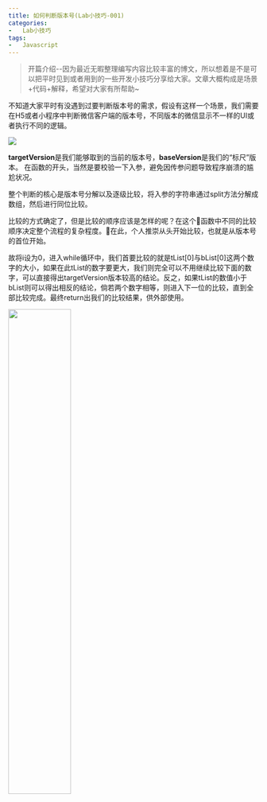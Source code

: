 ```yaml
---
title: 如何判断版本号(Lab小技巧-001)
categories:
-   Lab小技巧
tags:
-   Javascript
---
```


>   开篇介绍--因为最近无暇整理编写内容比较丰富的博文，所以想着是不是可以把平时见到或者用到的一些开发小技巧分享给大家。文章大概构成是场景+代码+解释，希望对大家有所帮助~

不知道大家平时有没遇到过要判断版本号的需求，假设有这样一个场景，我们需要在H5或者小程序中判断微信客户端的版本号，不同版本的微信显示不一样的UI或者执行不同的逻辑。

<img src="https://blog-1252307419.cos.ap-beijing.myqcloud.com/cool/cool--001.png?q-sign-algorithm=sha1&q-ak=AKIDdFh1DFpsRyLXYinXO6d0DGuNfnlYfwa4&q-sign-time=1543159513;1543160413&q-key-time=1543159513;1543160413&q-header-list=&q-url-param-list=&q-signature=5bb70d11b6b72665ca2a14467d3280a3d86dc782" />

**targetVersion**是我们能够取到的当前的版本号，**baseVersion**是我们的“标尺”版本。 在函数的开头，当然是要校验一下入参，避免因传参问题导致程序崩溃的尴尬状况。

整个判断的核心是版本号分解以及逐级比较，将入参的字符串通过split方法分解成数组，然后进行同位比较。

比较的方式确定了，但是比较的顺序应该是怎样的呢？在这个函数中不同的比较顺序决定整个流程的复杂程度。在此，个人推崇从头开始比较，也就是从版本号的首位开始。

故将i设为0，进入while循环中，我们首要比较的就是tList[0]与bList[0]这两个数字的大小，如果在此tList的数字要更大，我们则完全可以不用继续比较下面的数字，可以直接得出targetVersion版本较高的结论。反之，如果tList的数值小于bList则可以得出相反的结论，倘若两个数字相等，则进入下一位的比较，直到全部比较完成。最终return出我们的比较结果，供外部使用。

<img src="https://blog-1252307419.cos.ap-beijing.myqcloud.com/end.png?q-sign-algorithm=sha1&q-ak=AKIDdFh1DFpsRyLXYinXO6d0DGuNfnlYfwa4&q-sign-time=1543159886;1543160786&q-key-time=1543159886;1543160786&q-header-list=&q-url-param-list=&q-signature=50e602fedfd1f96f14a753cd09aad472ea5b915d" width=50% />